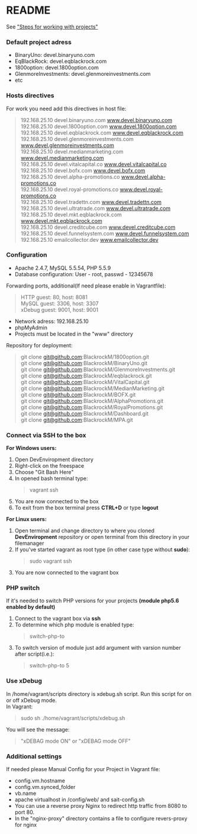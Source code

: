 # README #

See ["Steps for working with projects"](https://github.com/BlackrockM/DevEnviropment/wiki/Steps-for-working-with-projects)  

### Default project adress ###
* BinaryUno: devel.binaryuno.com
* EqBlackRock: devel.eqblackrock.com
* 1800option: devel.1800option.com
* GlenmoreInvestments: devel.glenmoreinvestments.com  
* etc  

### Hosts directives ###
For work you need add this directives in host file:
>192.168.25.10 devel.binaryuno.com www.devel.binaryuno.com  
>192.168.25.10 devel.1800option.com www.devel.1800option.com  
>192.168.25.10 devel.eqblackrock.com www.devel.eqblackrock.com  
>192.168.25.10 devel.glenmoreinvestments.com www.devel.glenmoreinvestments.com  
>192.168.25.10 devel.medianmarketing.com www.devel.medianmarketing.com  
>192.168.25.10 devel.vitalcapital.co www.devel.vitalcapital.co  
>192.168.25.10 devel.bofx.com www.devel.bofx.com  
>192.168.25.10 devel.alpha-promotions.co www.devel.alpha-promotions.co  
>192.168.25.10 devel.royal-promotions.co www.devel.royal-promotions.co  
>192.168.25.10 devel.tradettn.com www.devel.tradettn.com  
>192.168.25.10 devel.ultratrade.com www.devel.ultratrade.com  
>192.168.25.10 devel.mkt.eqblackrock.com www.devel.mkt.eqblackrock.com  
>192.168.25.10 devel.creditcube.com www.devel.creditcube.com  
>192.168.25.10 devel.funnelsystem.com www.devel.funnelsystem.com  
>192.168.25.10 emailcollector.dev www.emailcollector.dev

### Configuration ###
* Apache 2.4.7, MySQL 5.5.54, PHP 5.5.9  
* Database configuration: User - root, passwd - 12345678  

Forwarding ports, additional(If need please enable in Vagrantfile):  
>HTTP guest: 80, host: 8081  
>MySQL guest: 3306, host: 3307  
>xDebug guest: 9001, host: 9001  

* Network adress: 192.168.25.10
* phpMyAdmin
* Projects must be located in the "www" directory

Repository for deployment:
>git clone git@github.com:BlackrockM/1800option.git  
>git clone git@github.com:BlackrockM/BinaryUno.git  
>git clone git@github.com:BlackrockM/GlenmoreInvestments.git  
>git clone git@github.com:BlackrockM/eqblackrock.git  
>git clone git@github.com:BlackrockM/VitalCapital.git  
>git clone git@github.com:BlackrockM/MedianMarketing.git  
>git clone git@github.com:BlackrockM/BOFX.git  
>git clone git@github.com:BlackrockM/AlphaPromotions.git  
>git clone git@github.com:BlackrockM/RoyalPromotions.git  
>git clone git@github.com:BlackrockM/Dashboard.git  
>git clone git@github.com:BlackrockM/MPA.git  

### Connect via SSH to the box ###
**For Windows users:**
1. Open DevEnviropment directory
2. Right-click on the freespace
3. Choose "Git Bash Here"
4. In opened bash terminal type:
    > vagrant ssh
5. You are now connected to the box
6. To exit from the box terminal press **CTRL+D** or type **logout**

**For Linux users:**
1. Open terminal and change directory to where you cloned **DevEnviropment** repository
   or open terminal from this directory in your filemanager
2. If you've started vagrant as root type (in other case type without **sudo**):
   > sudo vagrant ssh
3. You are now connected to the vagrant box

### PHP switch ###
If it's needed to switch PHP versions for your projects **(module php5.6 enabled by default)**

1. Connect to the vagrant box via **ssh**
2. To determine which php module is enabled type:
    > switch-php-to
3. To switch version of module just add argument with varsion number after script(i.e.):
    > switch-php-to 5

### Use xDebug ###
In /home/vagrant/scripts directory is xdebug.sh script. Run this script for on or off xDebug mode.  
In Vagrant:  
>sudo sh ./home/vagrant/scripts/xdebug.sh 

You will see the message:  
>"xDEBAG mode ON" or "xDEBAG mode OFF"

### Additional settings ###
If needed please Manual Config for your Project in Vagrant file:
* config.vm.hostname
* config.vm.synced_folder
* vb.name
* apache virtualhost in /config/web/ and sait-config.sh
* You can use a reverse proxy Nginx to redirect http traffic from 8080 to port 80.
* In the "nginx-proxy" directory contains a file to configure revers-proxy for nginx

